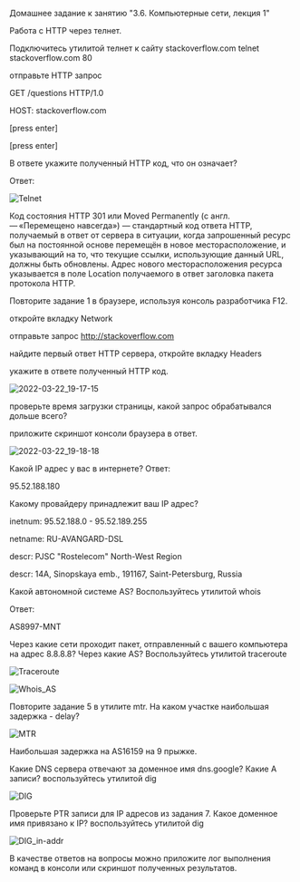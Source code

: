 Домашнее задание к занятию "3.6. Компьютерные сети, лекция 1"

Работа c HTTP через телнет.

Подключитесь утилитой телнет к сайту stackoverflow.com telnet stackoverflow.com 80

отправьте HTTP запрос

GET /questions HTTP/1.0

HOST: stackoverflow.com

[press enter]

[press enter]

В ответе укажите полученный HTTP код, что он означает?

Ответ:

![Telnet](https://user-images.githubusercontent.com/95014681/159537848-50e0e7bf-012b-4d5b-9571-ac45e239f476.png)

Код состояния HTTP 301 или Moved Permanently (с англ. — «Перемещено навсегда») — стандартный код ответа HTTP, получаемый в ответ от сервера в ситуации, когда запрошенный ресурс был на постоянной основе перемещён в новое месторасположение, и указывающий на то, что текущие ссылки, использующие данный URL, должны быть обновлены. Адрес нового месторасположения ресурса указывается в поле Location получаемого в ответ заголовка пакета протокола HTTP.


Повторите задание 1 в браузере, используя консоль разработчика F12.

откройте вкладку Network

отправьте запрос http://stackoverflow.com

найдите первый ответ HTTP сервера, откройте вкладку Headers

укажите в ответе полученный HTTP код.

![2022-03-22_19-17-15](https://user-images.githubusercontent.com/95014681/159526087-e6493ae6-97fe-4adc-af8e-6b48443db1ab.png)


проверьте время загрузки страницы, какой запрос обрабатывался дольше всего?

приложите скриншот консоли браузера в ответ.

![2022-03-22_19-18-18](https://user-images.githubusercontent.com/95014681/159525639-8cfb1f28-899b-419d-ac86-88550cc632b9.png)


Какой IP адрес у вас в интернете?
Ответ:

95.52.188.180 

Какому провайдеру принадлежит ваш IP адрес? 

inetnum:        95.52.188.0 - 95.52.189.255

netname:        RU-AVANGARD-DSL

descr:          PJSC "Rostelecom" North-West Region

descr:          14A, Sinopskaya emb., 191167, Saint-Petersburg, Russia


Какой автономной системе AS? Воспользуйтесь утилитой whois

Ответ:

AS8997-MNT

Через какие сети проходит пакет, отправленный с вашего компьютера на адрес 8.8.8.8? Через какие AS?
Воспользуйтесь утилитой traceroute

![Traceroute](https://user-images.githubusercontent.com/95014681/159531941-4145c9ba-3244-413a-a428-82be4cea18e5.png)

![Whois_AS](https://user-images.githubusercontent.com/95014681/159535267-43e973fe-0525-4cbe-9ec9-6560fc5c2abc.png)


Повторите задание 5 в утилите mtr. На каком участке наибольшая задержка - delay?

![MTR](https://user-images.githubusercontent.com/95014681/159532987-380718ba-56b8-4dca-a47d-061a90beeb46.png)

Наибольшая задержка на AS16159 на 9 прыжке.


Какие DNS сервера отвечают за доменное имя dns.google? Какие A записи? воспользуйтесь утилитой dig

![DIG](https://user-images.githubusercontent.com/95014681/159536158-70fa18bb-61ea-4ed5-8df8-75b6215b68d3.png)


Проверьте PTR записи для IP адресов из задания 7. Какое доменное имя привязано к IP? воспользуйтесь утилитой dig

![DIG_in-addr](https://user-images.githubusercontent.com/95014681/159537068-fbd3d7d1-870e-42c6-9f7a-74b6308bb3be.png)


В качестве ответов на вопросы можно приложите лог выполнения команд в консоли или скриншот полученных результатов.





